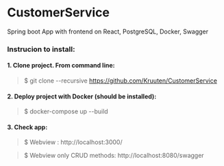 # CustomerService
Spring boot App with frontend on React, PostgreSQL, Docker, Swagger

### Instrucion to install: ###
#### 1. Clone project. From command line: ####
> $ git clone --recursive https://github.com/Kruuten/CustomerService

#### 2. Deploy project with Docker (should be installed): ####
> $ docker-compose up --build

#### 3. Check app: ####
> $ Webview : http://localhost:3000/

> $ Webview only CRUD methods: http://localhost:8080/swagger
